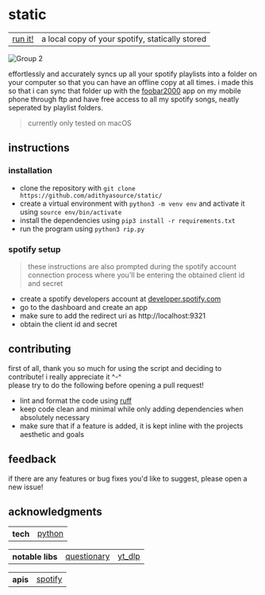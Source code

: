 # static

<table>
    <tbody>
        <tr>
            <td><a href="#instructions"> run it!</a></td>
            <td>a local copy of your spotify, statically stored</td>
        </tr>
    </tbody>
</table>

![Group 2](https://github.com/user-attachments/assets/e7f5a60c-0866-4b7d-8797-4108b5ccd5dc)

effortlessly and accurately syncs up all your spotify playlists into a folder on your computer so that you can have an offline copy at all times. i made this so that i can sync that folder up with the [foobar2000](https://www.foobar2000.org/) app on my mobile phone through ftp and have free access to all my spotify songs, neatly seperated by playlist folders.

> currently only tested on macOS

## instructions
### installation
- clone the repository with ```git clone https://github.com/adithyasource/static/```
- create a virtual environment with ```python3 -m venv env``` and activate it using ```source env/bin/activate```
- install the dependencies using ```pip3 install -r requirements.txt```
- run the program using ```python3 rip.py```

### spotify setup
> these instructions are also prompted during the spotify account connection process where you'll be entering the obtained client id and secret
- create a spotify developers account at [developer.spotify.com](https://developer.spotify.com)
- go to the dashboard and create an app
- make sure to add the redirect uri as http://localhost:9321
- obtain the client id and secret

## contributing
first of all, thank you so much for using the script and deciding to contribute! i really appreciate it ^-^ \
please try to do the following before opening a pull request!
- lint and format the code using [ruff](https://docs.astral.sh/ruff/)
- keep code clean and minimal while only adding dependencies when absolutely necessary
- make sure that if a feature is added, it is kept inline with the projects aesthetic and goals

## feedback

if there are any features or bug fixes you'd like to suggest, please open a new issue!

## acknowledgments

<table>
    <tbody>
        <tr>
            <th>tech</th>
            <td><a href="https://www.python.org/" target="_blank">python</a></td>
        </tr>
    </tbody>
</table>

<table>
    <tbody>
        <tr>
            <th>notable libs</th>
            <td><a href="https://questionary.readthedocs.io/en/stable/" target="_blank">questionary</a></td>
            <td><a href="https://github.com/yt-dlp/yt-dlp" target="_blank">yt_dlp</a></td>
        </tr>
    </tbody>
</table>

<table>
    <tbody>
        <tr>
            <th>apis</th>
            <td><a href="https://developer.spotify.com/documentation/web-api" target="_blank">spotify</a></td>
        </tr>
    </tbody>
</table>
